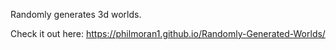 Randomly generates 3d worlds.

Check it out here: https://philmoran1.github.io/Randomly-Generated-Worlds/
